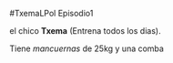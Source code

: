 #TxemaLPol Episodio1

el chico **Txema**
(Entrena todos los dias).

Tiene *mancuernas* de 25kg y una comba
